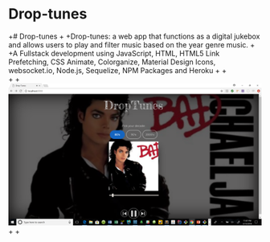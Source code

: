 # Drop-tunes

+# Drop-tunes
+
+Drop-tunes: a web app that functions as a digital jukebox and allows users to play and filter music based on the year genre music. 
+
+A Fullstack development using JavaScript, HTML, HTML5 Link Prefetching, CSS Animate, Colorganize, Material Design Icons, websocket.io, Node.js, Sequelize, NPM Packages and Heroku
+
+<br>
+
+![alt Drop-tunes](https://github.com/kokimussa/Drop-tunes/blob/master/Drop-tunes.png)
+
+
